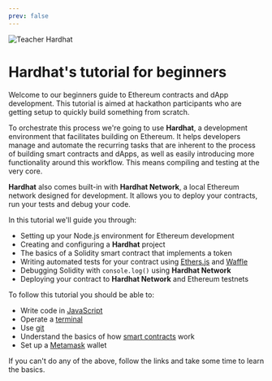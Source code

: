 ```yaml
---
prev: false
---
```

![Teacher Hardhat](/buidler_tutorial.svg)
# Hardhat's tutorial for beginners

Welcome to our beginners guide to Ethereum contracts and dApp development. This tutorial is aimed at hackathon participants who are getting setup to quickly build something from scratch.

To orchestrate this process we're going to use **Hardhat**, a development environment that facilitates building on Ethereum. It helps developers manage and automate the recurring tasks that are inherent to the process of building smart contracts and dApps, as well as easily introducing more functionality around this workflow. This means compiling and testing at the very core.

**Hardhat** also comes built-in with **Hardhat Network**, a local Ethereum network designed for development. It allows you to deploy your contracts, run your tests and debug your code.

In this tutorial we'll guide you through:
- Setting up your Node.js environment for Ethereum development
- Creating and configuring a **Hardhat** project
- The basics of a Solidity smart contract that implements a token
- Writing automated tests for your contract using [Ethers.js](https://docs.ethers.io/) and [Waffle](https://getwaffle.io/)
- Debugging Solidity with `console.log()` using **Hardhat Network**
- Deploying your contract to **Hardhat Network** and Ethereum testnets

 To follow this tutorial you should be able to:

  - Write code in [JavaScript](https://developer.mozilla.org/en-US/docs/Learn/Getting_started_with_the_web/JavaScript_basics)
  - Operate a [terminal](https://en.wikipedia.org/wiki/Terminal_emulator)
  - Use [git](https://git-scm.com/doc)
  - Understand the basics of how [smart contracts](https://ethereum.org/learn/#smart-contracts) work
  - Set up a [Metamask](https://metamask.io/) wallet 

If you can't do any of the above, follow the links and take some time to learn the basics.
